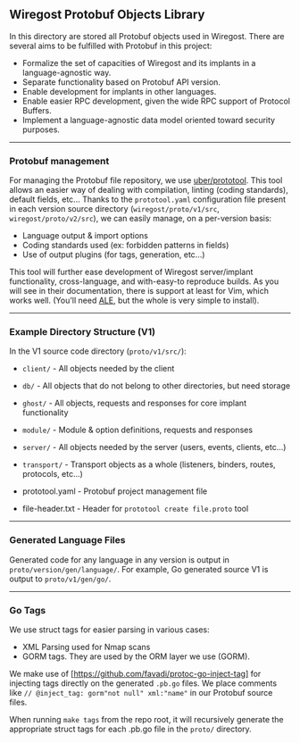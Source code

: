 
## Wiregost Protobuf Objects Library

In this directory are stored all Protobuf objects used in Wiregost. 
There are several aims to be fulfilled with Protobuf in this project:

- Formalize the set of capacities of Wiregost and its implants in a language-agnostic way.
- Separate functionality based on Protobuf API version.
- Enable development for implants in other languages.
- Enable easier RPC development, given the wide RPC support of Protocol Buffers.
- Implement a language-agnostic data model oriented toward security purposes. 

----
### Protobuf management

For managing the Protobuf file repository, we use [uber/prototool](https://github.com/uber/prototool).
This tool allows an easier way of dealing with compilation, linting (coding standards), default fields, etc...
Thanks to the `prototool.yaml` configuration file present in each version source directory (`wiregost/proto/v1/src`, `wiregost/proto/v2/src`),
we can easily manage, on a per-version basis:

- Language output & import options
- Coding standards used (ex: forbidden patterns in fields)
- Use of output plugins (for tags, generation, etc...)

This tool will further ease development of Wiregost server/implant functionality, cross-language, and with-easy-to reproduce builds.
As you will see in their documentation, there is support at least for Vim, which works well. 
(You'll need [ALE](https://github.com/dense-analysis/ale), but the whole is very simple to install).


----
### Example Directory Structure (V1)

In the V1 source code directory (`proto/v1/src/`):

- `client/`     - All objects needed by the client
- `db/`         - All objects that do not belong to other directories, but need storage
- `ghost/`      - All objects, requests and responses for core implant functionality
- `module/`     - Module & option definitions, requests and responses
- `server/`     - All objects needed by the server (users, events, clients, etc...)
- `transport/`  - Transport objects as a whole (listeners, binders, routes, protocols, etc...) 

- prototool.yaml    - Protobuf project management file
- file-header.txt   - Header for `prototool create file.proto` tool

----

### Generated Language Files

Generated code for any language in any version is output in `proto/version/gen/language/`. 
For example, Go generated source V1 is output to `proto/v1/gen/go/`.

----

### Go Tags 

We use struct tags for easier parsing in various cases:
- XML Parsing used for Nmap scans
- GORM tags. They are used by the ORM layer we use (GORM).

We make use of [https://github.com/favadi/protoc-go-inject-tag] for injecting tags directly on the 
generated `.pb.go` files. We place comments like  `// @inject_tag: gorm"not null" xml:"name"` in our
Protobuf source files.

When running `make tags` from the repo root, it will recursively generate the appropriate struct tags
for each .pb.go file in the `proto/` directory.
